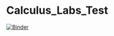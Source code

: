 # Calculus_Labs_Test

[![Binder](https://mybinder.org/badge_logo.svg)](https://mybinder.org/v2/gh/cwarnockUSC/UOFSC_TEST/HEAD)
